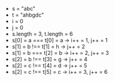 - s = "abc"
- t = "ahbgdc"
- i = 0
- j = 0
- s.length = 3, t.length = 6
- s[0] = a === t[0] = a -> i++ = 1, j++ = 1
- s[1] = b !== t[1] = h -> j++ = 2
- s[1] = b === t[2] = b -> i++ = 2, j++ = 3
- s[2] = b !== t[3] = g -> j++ = 4
- s[2] = c !== t[4] = d -> j++ = 5
- s[2] = c !== t[5] = c -> i++ = 3, j++ = 6
